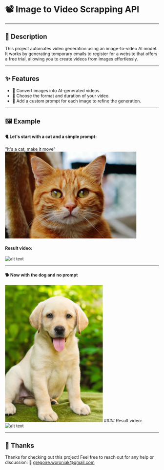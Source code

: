 # 📽️ Image to Video Scrapping API  

---

## 📝 Description  
This project automates video generation using an image-to-video AI model. It works by generating temporary emails to register for a website that offers a free trial, allowing you to create videos from images effortlessly.  

---

## ✨ Features  
- 🎥 Convert images into AI-generated videos.  
- 🔧 Choose the format and duration of your video.  
- 📝 Add a custom prompt for each image to refine the generation.  

---

## 🖼️ Example  
#### 🐈 Let's start with a cat and a simple prompt:  
"It's a cat, make it move"    
<img src="./imgs/chat.jpeg" alt="alt text" width="430" height=285 />  
#### Result video:  
<img src="./imgs/generation_chat.gif" alt="alt text" width="300" height=500 />  

---

#### 🐕 Now with the dog and no prompt
<img src="./imgs/chien.jpeg" alt="alt text" width="320" height=450 />  
#### Result video:  
<img src="./imgs/generation_chien.gif" alt="alt text" width="300" height=500 />  

---

## 🙌 Thanks
Thanks for checking out this project! Feel free to reach out for any help or discussion:
📧 gregoire.woroniak@gmail.com
